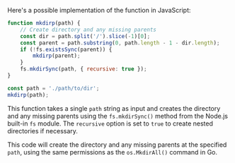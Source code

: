 
Here's a possible implementation of the function in JavaScript:
```javascript
function mkdirp(path) {
    // Create directory and any missing parents
    const dir = path.split('/').slice(-1)[0];
    const parent = path.substring(0, path.length - 1 - dir.length);
    if (!fs.existsSync(parent)) {
        mkdirp(parent);
    }
    fs.mkdirSync(path, { recursive: true });
}

const path = './path/to/dir';
mkdirp(path);
```
This function takes a single `path` string as input and creates the directory and any missing parents using the `fs.mkdirSync()` method from the Node.js built-in `fs` module. The `recursive` option is set to `true` to create nested directories if necessary.

This code will create the directory and any missing parents at the specified `path`, using the same permissions as the `os.MkdirAll()` command in Go.
